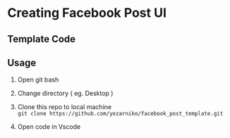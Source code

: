 # Creating Facebook Post UI

## Template Code

## Usage

1. Open git bash

2. Change directory ( eg. Desktop )

3. Clone this repo to local machine  
   `git clone https://github.com/yezarniko/facebook_post_template.git`

4. Open code in Vscode
